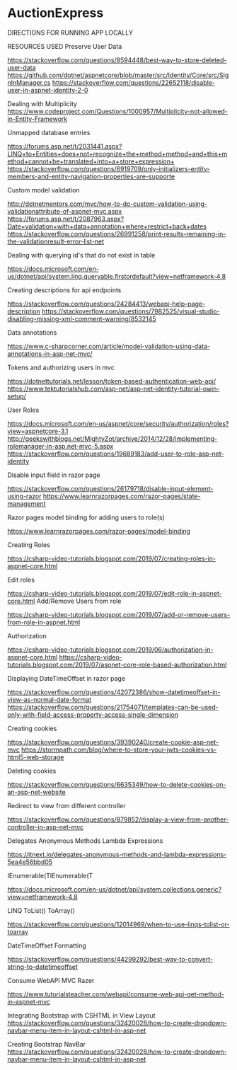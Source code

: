# AuctionExpress
DIRECTIONS FOR RUNNING APP LOCALLY







RESOURCES USED
Preserve User Data

https://stackoverflow.com/questions/8594448/best-way-to-store-deleted-user-data
https://github.com/dotnet/aspnetcore/blob/master/src/Identity/Core/src/SignInManager.cs
https://stackoverflow.com/questions/22652118/disable-user-in-aspnet-identity-2-0

Dealing with Multiplicity
https://www.codeproject.com/Questions/1000957/Multiplicity-not-allowed-in-Entity-Framework


Unmapped database entries

https://forums.asp.net/t/2031441.aspx?LINQ+to+Entities+does+not+recognize+the+method+method+and+this+method+cannot+be+translated+into+a+store+expression+
https://stackoverflow.com/questions/6919709/only-initializers-entity-members-and-entity-navigation-properties-are-supporte

Custom model validation

http://dotnetmentors.com/mvc/how-to-do-custom-validation-using-validationattribute-of-aspnet-mvc.aspx 
https://forums.asp.net/t/2087963.aspx?Date+validation+with+data+annotation+where+restrict+back+dates
https://stackoverflow.com/questions/26991258/print-results-remaining-in-the-validationresult-error-list-net


Dealing with querying id's that do not exist in table

https://docs.microsoft.com/en-us/dotnet/api/system.linq.queryable.firstordefault?view=netframework-4.8

Creating descriptions for api endpoints

https://stackoverflow.com/questions/24284413/webapi-help-page-description
https://stackoverflow.com/questions/7982525/visual-studio-disabling-missing-xml-comment-warning/8532145

Data annotations

https://www.c-sharpcorner.com/article/model-validation-using-data-annotations-in-asp-net-mvc/

Tokens and authorizing users in mvc

https://dotnettutorials.net/lesson/token-based-authentication-web-api/
https://www.tektutorialshub.com/asp-net/asp-net-identity-tutorial-owin-setup/

User Roles

https://docs.microsoft.com/en-us/aspnet/core/security/authorization/roles?view=aspnetcore-3.1
http://geekswithblogs.net/MightyZot/archive/2014/12/28/implementing-rolemanager-in-asp.net-mvc-5.aspx
https://stackoverflow.com/questions/19689183/add-user-to-role-asp-net-identity

Disable input field in razor page

https://stackoverflow.com/questions/26179718/disable-input-element-using-razor
https://www.learnrazorpages.com/razor-pages/state-management

Razor pages model binding for adding users to role(s)

https://www.learnrazorpages.com/razor-pages/model-binding

Creating Roles

https://csharp-video-tutorials.blogspot.com/2019/07/creating-roles-in-aspnet-core.html

Edit roles

https://csharp-video-tutorials.blogspot.com/2019/07/edit-role-in-aspnet-core.html
Add/Remove Users from role

https://csharp-video-tutorials.blogspot.com/2019/07/add-or-remove-users-from-role-in-aspnet.html

Authorization

https://csharp-video-tutorials.blogspot.com/2019/06/authorization-in-aspnet-core.html
https://csharp-video-tutorials.blogspot.com/2019/07/aspnet-core-role-based-authorization.html

Displaying DateTimeOffset in razor page

https://stackoverflow.com/questions/42072386/show-datetimeoffset-in-view-as-normal-date-format
https://stackoverflow.com/questions/21754071/templates-can-be-used-only-with-field-access-property-access-single-dimension

Creating cookies

https://stackoverflow.com/questions/39390240/create-cookie-asp-net-mvc
https://stormpath.com/blog/where-to-store-your-jwts-cookies-vs-html5-web-storage

Deleting cookies

https://stackoverflow.com/questions/6635349/how-to-delete-cookies-on-an-asp-net-website

Redirect to view from different controller

https://stackoverflow.com/questions/879852/display-a-view-from-another-controller-in-asp-net-mvc

Delegates
Anonymous Methods
Lambda Expressions 

https://itnext.io/delegates-anonymous-methods-and-lambda-expressions-5ea4e56bbd05
 
IEnumerable(TIEnumerable(T

https://docs.microsoft.com/en-us/dotnet/api/system.collections.generic?view=netframework-4.8

LINQ
ToList() 
ToArray()

https://stackoverflow.com/questions/12014969/when-to-use-linqs-tolist-or-toarray

DateTimeOffset Formatting

https://stackoverflow.com/questions/44299292/best-way-to-convert-string-to-datetimeoffset

Consume WebAPI MVC Razer

https://www.tutorialsteacher.com/webapi/consume-web-api-get-method-in-aspnet-mvc

Integrating Bootstrap with CSHTML in View Layout
https://stackoverflow.com/questions/32420028/how-to-create-dropdown-navbar-menu-item-in-layout-cshtml-in-asp-net

Creating Bootstrap NavBar
https://stackoverflow.com/questions/32420028/how-to-create-dropdown-navbar-menu-item-in-layout-cshtml-in-asp-net

